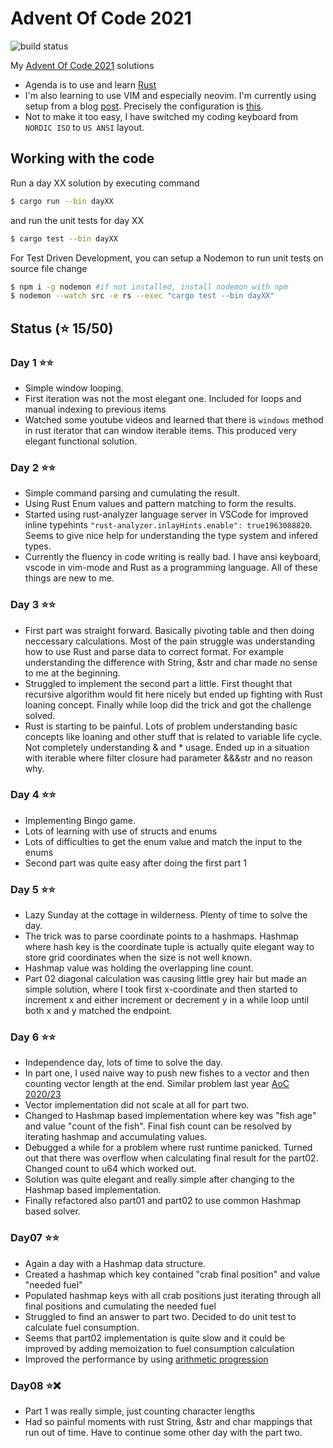 # Advent Of Code 2021

![build status](https://github.com/joonaspessi/AdventOfCode2021/actions/workflows/rust.yml/badge.svg)

My [Advent Of Code 2021](https://adventofcode.com/2021) solutions

- Agenda is to use and learn [Rust](https://www.rust-lang.org/)
- I'm also learning to use VIM and especially neovim. I'm currently using setup from a blog [post](https://sharksforarms.dev/posts/neovim-rust/). Precisely the configuration is [this](https://github.com/sharksforarms/neovim-rust/blob/master/neovim-init-lsp-cmp-rust-tools.vim).
- Not to make it too easy, I have switched my coding keyboard from `NORDIC ISO` to `US ANSI` layout.

## Working with the code

Run a day XX solution by executing command

```bash
$ cargo run --bin dayXX
```

and run the unit tests for day XX

```bash
$ cargo test --bin dayXX
```

For Test Driven Development, you can setup a Nodemon to run unit tests on source file change

```bash
$ npm i -g nodemon #if not installed, install nodemon with npm
$ nodemon --watch src -e rs --exec "cargo test --bin dayXX"
```

## Status (⭐ 15/50)

### Day 1 ⭐⭐

- Simple window looping.
- First iteration was not the most elegant one. Included for loops and manual indexing to previous items
- Watched some youtube videos and learned that there is `windows` method in rust iterator that can window iterable items. This produced very elegant functional solution.

### Day 2 ⭐⭐

- Simple command parsing and cumulating the result.
- Using Rust Enum values and pattern matching to form the results.
- Started using rust-analyzer language server in VSCode for improved inline typehints `"rust-analyzer.inlayHints.enable": true1963088820`. Seems to give nice help for understanding the type system and infered types.
- Currently the fluency in code writing is really bad. I have ansi keyboard, vscode in vim-mode and Rust as a programming language. All of these things are new to me.

### Day 3 ⭐⭐

- First part was straight forward. Basically pivoting table and then doing neccessary calculations. Most of the pain struggle was understanding how to use Rust and parse data to correct format. For example understanding the difference with String, &str and char made no sense to me at the beginning.
- Struggled to implement the second part a little. First thought that recursive algorithm would fit here nicely but ended up fighting with Rust loaning concept. Finally while loop did the trick and got the challenge solved.
- Rust is starting to be painful. Lots of problem understanding basic concepts like loaning and other stuff that is related to variable life cycle. Not completely understanding & and \* usage. Ended up in a situation with iterable where filter closure had parameter &&&str and no reason why.

### Day 4 ⭐⭐

- Implementing Bingo game.
- Lots of learning with use of structs and enums
- Lots of difficulties to get the enum value and match the input to the enums
- Second part was quite easy after doing the first part 1

### Day 5 ⭐⭐

- Lazy Sunday at the cottage in wilderness. Plenty of time to solve the day.
- The trick was to parse coordinate points to a hashmaps. Hashmap where hash key is the coordinate tuple is actually quite elegant way to store grid coordinates when the size is not well known.
- Hashmap value was holding the overlapping line count.
- Part 02 diagonal calculation was causing little grey hair but made an simple solution, where I took first x-coordinate and then started to increment x and either increment or decrement y in a while loop until both x and y matched the endpoint.

### Day 6 ⭐⭐

- Independence day, lots of time to solve the day.
- In part one, I used naive way to push new fishes to a vector and then counting vector length at the end. Similar problem last year [AoC 2020/23](https://adventofcode.com/2020/day/23)
- Vector implementation did not scale at all for part two.
- Changed to Hashmap based implementation where key was "fish age" and value "count of the fish". Final fish count can be resolved by iterating hashmap and accumulating values.
- Debugged a while for a problem where rust runtime panicked. Turned out that there was overflow when calculating final result for the part02. Changed count to u64 which worked out.
- Solution was quite elegant and really simple after changing to the Hashmap based implementation.
- Finally refactored also part01 and part02 to use common Hashmap based solver.

### Day07 ⭐⭐

- Again a day with a Hashmap data structure.
- Created a hashmap which key contained "crab final position" and value "needed fuel"
- Populated hashmap keys with all crab positions just iterating through all final positions and cumulating the needed fuel
- Struggled to find an answer to part two. Decided to do unit test to calculate fuel consumption.
- Seems that part02 implementation is quite slow and it could be improved by adding memoization to fuel consumption calculation
- Improved the performance by using [arithmetic progression](https://en.wikipedia.org/wiki/Arithmetic_progression)

### Day08 ⭐❌

- Part 1 was really simple, just counting character lengths
- Had so painful moments with rust String, &str and char mappings that run out of time. Have to continue some other day with the part two.